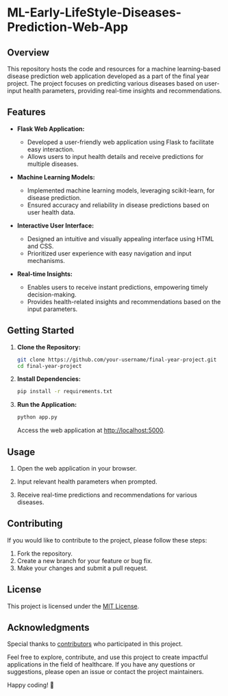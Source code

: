 # ML-Early-LifeStyle-Diseases-Prediction-Web-App


## Overview

This repository hosts the code and resources for a machine learning-based disease prediction web application developed as a part of the final year project. The project focuses on predicting various diseases based on user-input health parameters, providing real-time insights and recommendations.

## Features

- **Flask Web Application:**
  - Developed a user-friendly web application using Flask to facilitate easy interaction.
  - Allows users to input health details and receive predictions for multiple diseases.

- **Machine Learning Models:**
  - Implemented machine learning models, leveraging scikit-learn, for disease prediction.
  - Ensured accuracy and reliability in disease predictions based on user health data.

- **Interactive User Interface:**
  - Designed an intuitive and visually appealing interface using HTML and CSS.
  - Prioritized user experience with easy navigation and input mechanisms.

- **Real-time Insights:**
  - Enables users to receive instant predictions, empowering timely decision-making.
  - Provides health-related insights and recommendations based on the input parameters.

## Getting Started

1. **Clone the Repository:**
   ```bash
   git clone https://github.com/your-username/final-year-project.git
   cd final-year-project
   ```

2. **Install Dependencies:**
   ```bash
   pip install -r requirements.txt
   ```

3. **Run the Application:**
   ```bash
   python app.py
   ```
   Access the web application at [http://localhost:5000](http://localhost:5000).

## Usage

1. Open the web application in your browser.

2. Input relevant health parameters when prompted.

3. Receive real-time predictions and recommendations for various diseases.

## Contributing

If you would like to contribute to the project, please follow these steps:

1. Fork the repository.
2. Create a new branch for your feature or bug fix.
3. Make your changes and submit a pull request.

## License

This project is licensed under the [MIT License](LICENSE).

## Acknowledgments

Special thanks to [contributors](CONTRIBUTORS.md) who participated in this project.

Feel free to explore, contribute, and use this project to create impactful applications in the field of healthcare. If you have any questions or suggestions, please open an issue or contact the project maintainers.

Happy coding! 🚀
